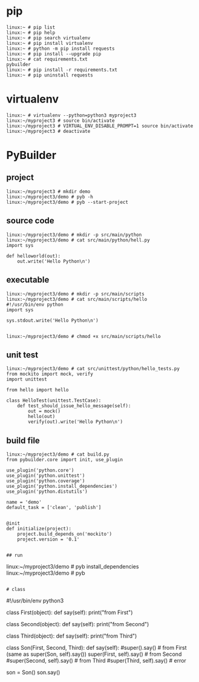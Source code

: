 # pip

```
linux:~ # pip list
linux:~ # pip help
linux:~ # pip search virtualenv
linux:~ # pip install virtualenv
linux:~ # python -m pip install requests
linux:~ # pip install --upgrade pip
linux:~ # cat requirements.txt
pybuilder
linux:~ # pip install -r requirements.txt
linux:~ # pip uninstall requests
```


# virtualenv

```
linux:~ # virtualenv --python=python3 myproject3
linux:~/myproject3 # source bin/activate
linux:~/myproject3 # VIRTUAL_ENV_DISABLE_PROMPT=1 source bin/activate
linux:~/myproject3 # deactivate
```


# PyBuilder

## project

```
linux:~/myproject3 # mkdir demo
linux:~/myproject3/demo # pyb -h
linux:~/myproject3/demo # pyb --start-project
```

## source code

```
linux:~/myproject3/demo # mkdir -p src/main/python
linux:~/myproject3/demo # cat src/main/python/hell.py
import sys

def helloworld(out):
    out.write('Hello Python\n')
```

## executable

```
linux:~/myproject3/demo # mkdir -p src/main/scripts
linux:~/myproject3/demo # cat src/main/scripts/hello
#!/usr/bin/env python
import sys

sys.stdout.write('Hello Python\n')


linux:~/myproject3/demo # chmod +x src/main/scripts/hello 
```

## unit test

```
linux:~/myproject3/demo # cat src/unittest/python/hello_tests.py 
from mockito import mock, verify
import unittest

from hello import hello

class HelloTest(unittest.TestCase):
    def test_should_issue_hello_message(self):
        out = mock()
        hello(out)
        verify(out).write('Hello Python\n')
```

## build file

```
linux:~/myproject3/demo # cat build.py
from pybuilder.core import init, use_plugin

use_plugin('python.core')
use_plugin('python.unittest')
use_plugin('python.coverage')
use_plugin('python.install_dependencies')
use_plugin('python.distutils')

name = 'demo'
default_task = ['clean', 'publish']


@init
def initialize(project):
    project.build_depends_on('mockito')
    project.version = '0.1'


## run

```
linux:~/myproject3/demo # pyb install_dependencies
linux:~/myproject3/demo # pyb
```

# class

```
#!/usr/bin/env python3
 
class First(object):
    def say(self):
        print("from First")
 
class Second(object):
    def say(self):
        print("from Second")
 
class Third(object):
    def say(self):
        print("from Third")
 
class Son(First, Second, Third):
    def say(self):
        #super().say()                     # from First (same as super(Son, self).say())
        super(First, self).say()    # from Second
        #super(Second, self).say()         # from Third
        #super(Third, self).say()          # error
 
son = Son()
son.say()
```